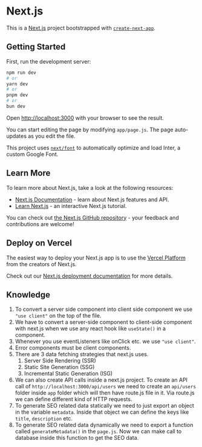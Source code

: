 # Next.js

This is a [Next.js](https://nextjs.org/) project bootstrapped with [`create-next-app`](https://github.com/vercel/next.js/tree/canary/packages/create-next-app).

## Getting Started

First, run the development server:

```bash
npm run dev
# or
yarn dev
# or
pnpm dev
# or
bun dev
```

Open [http://localhost:3000](http://localhost:3000) with your browser to see the result.

You can start editing the page by modifying `app/page.js`. The page auto-updates as you edit the file.

This project uses [`next/font`](https://nextjs.org/docs/basic-features/font-optimization) to automatically optimize and load Inter, a custom Google Font.

## Learn More

To learn more about Next.js, take a look at the following resources:

- [Next.js Documentation](https://nextjs.org/docs) - learn about Next.js features and API.
- [Learn Next.js](https://nextjs.org/learn) - an interactive Next.js tutorial.

You can check out [the Next.js GitHub repository](https://github.com/vercel/next.js/) - your feedback and contributions are welcome!

## Deploy on Vercel

The easiest way to deploy your Next.js app is to use the [Vercel Platform](https://vercel.com/new?utm_medium=default-template&filter=next.js&utm_source=create-next-app&utm_campaign=create-next-app-readme) from the creators of Next.js.

Check out our [Next.js deployment documentation](https://nextjs.org/docs/deployment) for more details.

## Knowledge

1. To convert a server side component into client side component we use `"use client"` on the top of the file.
2. We have to convert a server-side component to client-side component with next.js when we use any react hook like `useState()` in a component.
3. Whenever you use eventListeners like onClick etc. we use `"use client"`.
4. Error components must be client components.
5. There are 3 data fetching strategies that next.js uses.
   1. Server Side Rendering (SSR)
   2. Static Site Generation (SSG)
   3. Incremental Static Generation (ISG)
6. We can also create API calls inside a next.js project. To create an API call of `http://localhost:3000/api/users` we need to create an `api/users` folder inside `app` folder which will then have route.js file in it. Via route.js we can define different kind of HTTP requests.
7. To generate SEO related data statically we need to just export an object in the variable `metadata`. Inside that object we can define the keys like `title`, `description` etc.
8. To generate SEO related data dynamically we need to export a function called `generateMetadata()` in the `page.js`. Now we can make call to database inside this function to get the SEO data.
